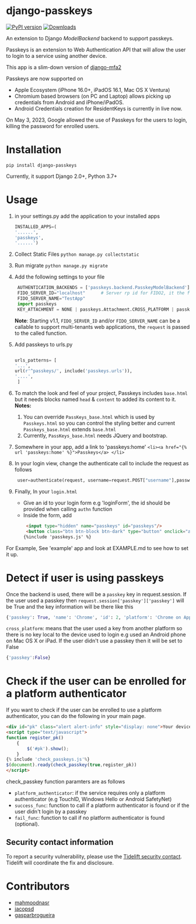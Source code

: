 # django-passkeys

[![PyPI version](https://badge.fury.io/py/django-passkeys.svg)](https://badge.fury.io/py/django-passkeys)
[![Downloads](https://pepy.tech/badge/django-passkeys/month)](https://pepy.tech/project/django-passkeys)

An extension to Django *ModelBackend* backend to support passkeys.

Passkeys is an extension to Web Authentication API that will allow the user to login to a service using another device.

This app is a slim-down version of [django-mfa2](https://github.com/mkalioby/django-mfa2)

Passkeys are now supported on 
* Apple Ecosystem (iPhone 16.0+, iPadOS 16.1, Mac OS X Ventura)
* Chromium based browsers (on PC and Laptop) allows picking up credentials from Android and iPhone/iPadOS.
* Android Credentials creation for ResidentKeys is currently in live now.

On May 3, 2023, Google allowed the use of Passkeys for the users to login, killing the password for enrolled users. 

# Installation

`pip install django-passkeys`

Currently, it support Django 2.0+, Python 3.7+

# Usage
1. in your settings.py add the application to your installed apps
   ```python
   INSTALLED_APPS=(
   '......',
   'passkeys',
   '......')
   ```
2. Collect Static Files
`python manage.py collectstatic`
3. Run migrate
`python manage.py migrate`
4. Add the following settings to your file

   ```python
    AUTHENTICATION_BACKENDS = ['passkeys.backend.PasskeyModelBackend'] # Change your authentication backend
    FIDO_SERVER_ID="localhost"      # Server rp id for FIDO2, it the full domain of your project
    FIDO_SERVER_NAME="TestApp"
    import passkeys
    KEY_ATTACHMENT = NONE | passkeys.Attachment.CROSS_PLATFORM | passkeys.Attachment.PLATFORM
   ```
   **Note**: Starting v1.1, `FIDO_SERVER_ID` and/or `FIDO_SERVER_NAME` can be a callable to support multi-tenants web applications, the `request` is passed to the called function.
5. Add passkeys to urls.py
   ```python 

   urls_patterns= [
   '...',
   url(r'^passkeys/', include('passkeys.urls')),
   '....',
    ]
    ```
6. To match the look and feel of your project, Passkeys includes `base.html` but it needs blocks named `head` & `content` to added its content to it.
   **Notes:** 
    
    1. You can override `PassKeys_base.html` which is used by `Passkeys.html` so you can control the styling better and current `Passkeys_base.html` extends `base.html`
    1. Currently, `PassKeys_base.html` needs JQuery and bootstrap. 

7. Somewhere in your app, add a link to 'passkeys:home'
    ```<li><a href="{% url 'passkeys:home' %}">Passkeys</a> </li>```
8. In your login view, change the authenticate call to include the request as follows
   ```python
    user=authenticate(request, username=request.POST["username"],password=request.POST["password"])
    ```

8. Finally, In your `login.html`
   * Give an id to your login form e.g 'loginForm', the id should be provided when calling `authn` function
   * Inside the form, add 
     ```html
      <input type="hidden" name="passkeys" id="passkeys"/>
      <button class="btn btn-block btn-dark" type="button" onclick="authn('loginForm')"><img src="{% static 'passkeys/imgs/FIDO-Passkey_Icon-White.png' %}" style="width: 24px">
     {%include 'passkeys.js' %}
     ```
For Example, See 'example' app and look at EXAMPLE.md to see how to set it up.

# Detect if user is using passkeys
Once the backend is used, there will be a `passkey` key in request.session. 
If the user used a passkey then `request.session['passkey']['passkey']` will be True and the key information will be there like this
```python
{'passkey': True, 'name': 'Chrome', 'id': 2, 'platform': 'Chrome on Apple', 'cross_platform': False}
```
`cross_platform`: means that the user used a key from another platform so there is no key local to the device used to login e.g used an Android phone on Mac OS X or iPad.
If the user didn't use a passkey then it will be set to False
```python
{'passkey':False}
```

# Check if the user can be enrolled for a platform authenticator

If you want to check if the user can be enrolled to use a platform authenticator, you can do the following in your main page.

```html
<div id="pk" class="alert alert-info" style="display: none">Your device supports passkeys, <a href="{%url 'passkeys:enroll'%}">Enroll</a> </div>
<script type="text/javascript">
function register_pk()
    {
        $('#pk').show();
    }
{% include 'check_passkeys.js'%}
$(document).ready(check_passkey(true,register_pk))
</script>
```
check_passkey function paramters are as follows 
* `platform_authenticator`: if the service requires only a platform authenticator (e.g TouchID, Windows Hello or Android SafetyNet)
* `success_func`: function to call if a platform authenticator is found or if the user didn't login by a passkey
* `fail_func`: function to call if no platform authenticator is found (optional).


## Security contact information

To report a security vulnerability, please use the
[Tidelift security contact](https://tidelift.com/security).
Tidelift will coordinate the fix and disclosure.

# Contributors
* [mahmoodnasr](https://github.com/mahmoodnasr)
* [jacopsd](https://github.com/jacopsd)   
* [gasparbrogueira](https://github.com/gasparbrogueira)





